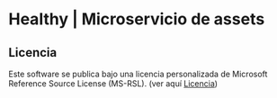 # Healthy | Microservicio de assets

## Licencia

Este software se publica bajo una licencia personalizada de Microsoft Reference Source License (MS-RSL). (ver aquí [Licencia](LICENSE.md))
